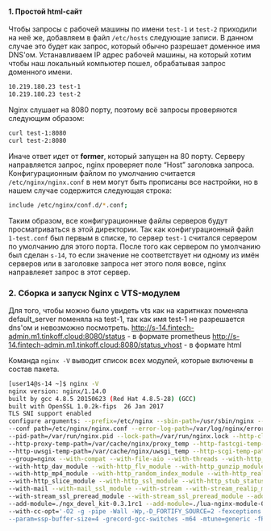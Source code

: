 #### **1. Простой html-сайт**
Чтобы запросы с рабочей машины по имени `test-1` и `test-2` приходили на неё же, добавляем в файл `/etc/hosts` следующие записи.
В данном случае это будет как запрос, который обычно разрешает доменное имя DNS'ом. Устанавливаем IP адрес рабочей машины, на который
хотим чтобы наш локальный компьютер пошел, обрабатывая запрос доменного имени.
```bash
10.219.180.23 test-1
10.219.180.23 test-2
```
Nginx слушает на 8080 порту, поэтому всё запросы проверяются следующим образом:
```bash
curl test-1:8080
curl test-2:8080
```
Иначе ответ идет от **former**, который запущен на 80 порту.
Серверу направляется запрос, nginx проверяет поле “Host” заголовка запроса. Конфигурационным файлом по умолчанию считается `/etc/nginx/nginx.conf` в нем могут быть прописаны все настройки, но в нашем случае содержится следующая строка:
```bash
include /etc/nginx/conf.d/*.conf;
```
Таким образом, все конфигурационные файлы серверов будут просматриваться в этой директории.
Так как конфигурационный файл `1-test.conf` был первым в списке, то сервер `test-1` считался сервером по умолчанию для этого порта. После того как сервером по умолчанию был сделан `s-14`, то если значение не соответствует ни одному из имён серверов или в заголовке запроса нет этого поля вовсе, nginx направлеяет запрос в этот сервер.

### **2. Сборка и запуск Nginx с VTS-модулем**
Для того, чтобы можно было увидеть vts как на каритнках поменяла default_server поменяла на test-1, так как имя test-1 не разрешается dns'ом и невозможно посмотреть.
http://s-14.fintech-admin.m1.tinkoff.cloud:8080/status - в формате prometheus
http://s-14.fintech-admin.m1.tinkoff.cloud:8080/status_vhost - в формате html

Команда `nginx -V` выводит список всех модулей, которые включены в состав пакета.
```bash
[user14@s-14 ~]$ nginx -V
nginx version: nginx/1.14.0
built by gcc 4.8.5 20150623 (Red Hat 4.8.5-28) (GCC)
built with OpenSSL 1.0.2k-fips  26 Jan 2017
TLS SNI support enabled
configure arguments: --prefix=/etc/nginx --sbin-path=/usr/sbin/nginx --modules-path=/usr/lib64/nginx/modules 
--conf path=/etc/nginx/nginx.conf --error-log-path=/var/log/nginx/error.log --http-log-path=/var/log/nginx/access.log 
--pid-path=/var/run/nginx.pid --lock-path=/var/run/nginx.lock --http-client-body-temp-path=/var/cache/nginx/client_temp 
--http-proxy-temp-path=/var/cache/nginx/proxy_temp --http-fastcgi-temp-path=/var/cache/nginx/fastcgi_temp 
--http-uwsgi-temp-path=/var/cache/nginx/uwsgi_temp --http-scgi-temp-path=/var/cache/nginx/scgi_temp --user=nginx 
--group=nginx --with-compat --with-file-aio --with-threads --with-http_addition_module --with-http_auth_request_module 
--with-http_dav_module --with-http_flv_module --with-http_gunzip_module --with-http_gzip_static_module 
--with-http_mp4_module --with-http_random_index_module --with-http_realip_module --with-http_secure_link_module 
--with-http_slice_module --with-http_ssl_module --with-http_stub_status_module --with-http_sub_module --with-http_v2_module 
--with-mail --with-mail_ssl_module --with-stream --with-stream_realip_module --with-stream_ssl_module 
--with-stream_ssl_preread_module --with-stream_ssl_preread_module --add-module=./nginx-module-vts 
--add-module=./ngx_devel_kit-0.3.1rc1 --add-module=./lua-nginx-module-0.10.13 --add-module=./njs/nginx 
--with-cc-opt='-O2 -g -pipe -Wall -Wp,-D_FORTIFY_SOURCE=2 -fexceptions -fstack-protector-strong 
--param=ssp-buffer-size=4 -grecord-gcc-switches -m64 -mtune=generic -fPIC' --with-ld-opt='-Wl,-z,relro -Wl,-z,now -pie'
```
